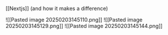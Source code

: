[[Nextjs]]
(and how it makes a difference)

![[Pasted image 20250203145110.png]]
![[Pasted image 20250203145129.png]]
![[Pasted image 20250203145144.png]]


